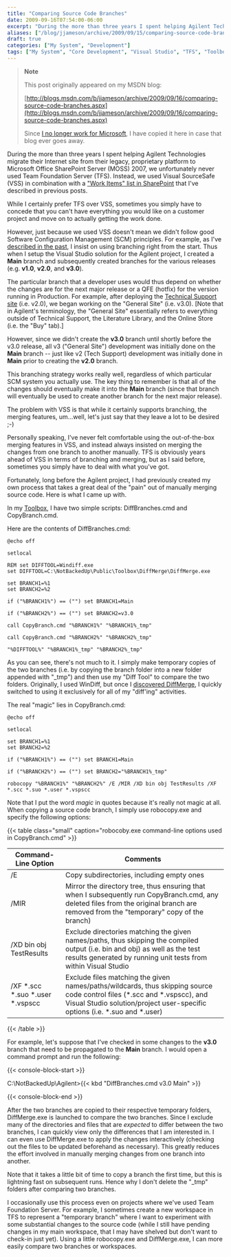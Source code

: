 ```yaml
---
title: "Comparing Source Code Branches"
date: 2009-09-16T07:54:00-06:00
excerpt: "During the more than three years I spent helping Agilent Technologies migrate their Internet site from their legacy, proprietary platform to Microsoft Office SharePoint Server (MOSS) 2007, we unfortunately never used Team Foundation Server (TFS). Instead..."
aliases: ["/blog/jjameson/archive/2009/09/15/comparing-source-code-branches.aspx", "/blog/jjameson/archive/2009/09/16/comparing-source-code-branches.aspx"]
draft: true
categories: ["My System", "Development"]
tags: ["My System", "Core Development", "Visual Studio", "TFS", "Toolbox"]
---
```


> **Note**
>
> This post originally appeared on my MSDN blog:
>
> [http://blogs.msdn.com/b/jjameson/archive/2009/09/16/comparing-source-code-branches.aspx](http://blogs.msdn.com/b/jjameson/archive/2009/09/16/comparing-source-code-branches.aspx)
>
> Since [I no longer work for Microsoft](/blog/jjameson/2011/09/02/last-day-with-microsoft), I have copied it here in case that blog ever goes away.

During the more than three years I spent helping Agilent Technologies migrate their Internet site from their legacy, proprietary platform to Microsoft Office SharePoint Server (MOSS) 2007, we unfortunately never used Team Foundation Server (TFS). Instead, we used Visual SourceSafe (VSS) in combination with a ["Work Items" list in SharePoint](/blog/jjameson/2008/04/01/tfs-lite-for-wss-v2) that I've described in previous posts.

While I certainly prefer TFS over VSS, sometimes you simply have to concede that you can't have everything you would like on a customer project and move on to actually getting the work done.

However, just because we used VSS doesn't mean we didn't follow good Software Configuration Management (SCM) principles. For example, as I've [described in the past](/blog/jjameson/2007/04/18/structure-visual-studio-solutions), I insist on using branching right from the start. Thus when I setup the Visual Studio solution for the Agilent project, I created a **Main** branch and subsequently created branches for the various releases (e.g. **v1.0**, **v2.0**, and **v3.0**).

The particular branch that a developer uses would thus depend on whether the changes are for the next major release or a QFE (hotfix) for the version running in Production. For example, after deploying the [Technical Support site](http://www.chem.agilent.com/en-US/Support) (i.e. v2.0), we began working on the "General Site" (i.e. v3.0). [Note that in Agilent's terminology, the "General Site" essentially refers to everything outside of Technical Support, the Literature Library, and the Online Store (i.e. the "Buy" tab).]

However, since we didn't create the **v3.0** branch until shortly before the v3.0 release, all v3 ("General Site") development was initially done on the **Main** branch -- just like v2 (Tech Support) development was initially done in **Main** prior to creating the **v2.0** branch.

This branching strategy works really well, regardless of which particular SCM system you actually use. The key thing to remember is that all of the changes should eventually make it into the **Main** branch (since that branch will eventually be used to create another branch for the next major release).

The problem with VSS is that while it certainly supports branching, the merging features, um...well, let's just say that they leave a lot to be desired ;-)

Personally speaking, I've never felt comfortable using the out-of-the-box merging features in VSS, and instead always insisted on merging the changes from one branch to another manually. TFS is obviously years ahead of VSS in terms of branching and merging, but as I said before, sometimes you simply have to deal with what you've got.

Fortunately, long before the Agilent project, I had previously created my own process that takes a great deal of the "pain" out of manually merging source code. Here is what I came up with.

In my [Toolbox](/blog/jjameson/2007/03/22/backedup-and-notbackedup), I have two simple scripts: DiffBranches.cmd and CopyBranch.cmd.

Here are the contents of DiffBranches.cmd:

```
@echo off

setlocal

REM set DIFFTOOL=Windiff.exe
set DIFFTOOL=C:\NotBackedUp\Public\Toolbox\DiffMerge\DiffMerge.exe

set BRANCH1=%1
set BRANCH2=%2

if ("%BRANCH1%") == ("") set BRANCH1=Main

if ("%BRANCH2%") == ("") set BRANCH2=v3.0

call CopyBranch.cmd "%BRANCH1%" "%BRANCH1%_tmp"

call CopyBranch.cmd "%BRANCH2%" "%BRANCH2%_tmp"

"%DIFFTOOL%" "%BRANCH1%_tmp" "%BRANCH2%_tmp"
```

As you can see, there's not much to it. I simply make temporary copies of the two branches (i.e. by copying the branch folder into a new folder appended with "\_tmp") and then use my "Diff Tool" to compare the two folders. Originally, I used WinDiff, but once I [discovered DiffMerge](/blog/jjameson/2009/03/24/diffmerge-a-better-differencing-tool), I quickly switched to using it exclusively for all of my "diff'ing" activities.

The real "magic" lies in CopyBranch.cmd:

```
@echo off

setlocal

set BRANCH1=%1
set BRANCH2=%2

if ("%BRANCH1%") == ("") set BRANCH1=Main

if ("%BRANCH2%") == ("") set BRANCH2="%BRANCH1%_tmp"

robocopy "%BRANCH1%" "%BRANCH2%" /E /MIR /XD bin obj TestResults /XF *.scc *.suo *.user *.vspscc
```

Note that I put the word *magic* in quotes because it's really not magic at all. When copying a source code branch, I simply use robocopy.exe and specify the following options:

{{< table class="small" caption="robocoby.exe command-line options used in CopyBranch.cmd" >}}

| Command-Line Option | Comments |
| --- | --- |
| /E | Copy subdirectories, including empty ones |
| /MIR | Mirror the directory tree, thus ensuring that when I subsequently run CopyBranch.cmd, any deleted files from the original branch are removed from the "temporary" copy of the branch) |
| /XD bin obj TestResults | Exclude directories matching the given names/paths, thus skipping the compiled output (i.e. bin and obj) as well as the test results generated by running unit tests from within Visual Studio |
| /XF \*.scc \*.suo \*.user \*.vspscc  | Exclude files matching the given names/paths/wildcards, thus skipping source code control files (\*.scc and \*.vspscc), and Visual Studio solution/project user-specific options (i.e. \*.suo and \*.user) |

{{< /table >}}

For example, let's suppose that I've checked in some changes to the **v3.0** branch that need to be propagated to the **Main** branch. I would open a command prompt and run the following:

{{< console-block-start >}}

C:\NotBackedUp\Agilent&gt;{{< kbd "DiffBranches.cmd v3.0 Main" >}}

{{< console-block-end >}}

After the two branches are copied to their respective temporary folders, DiffMerge.exe is launched to compare the two branches. Since I exclude many of the directories and files that are *expected* to differ between the two branches, I can quickly view only the differences that I am interested in. I can even use DiffMerge.exe to apply the changes interactively (checking out the files to be updated beforehand as necessary). This greatly reduces the effort involved in manually merging changes from one branch into another.

Note that it takes a little bit of time to copy a branch the first time, but this is lightning fast on subsequent runs. Hence why I don't delete the "\_tmp" folders after comparing two branches.

I occasionally use this process even on projects where we've used Team Foundation Server. For example, I sometimes create a new workspace in TFS to represent a "temporary branch" where I want to experiment with some substantial changes to the source code (while I still have pending changes in my main workspace, that I may have shelved but don't want to check-in just yet). Using a little robocopy.exe and DiffMerge.exe, I can more easily compare two branches or workspaces.

